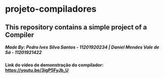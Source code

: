 # projeto-compiladores
## This repository contains a simple project of a Compiler

##### Made By: Pedro Ives Silva Santos - 11201920234 | Daniel Mendes Vale de Sá - 11201921422

#### Link do vídeo de demonstração do compilador: https://youtu.be/3igP5FyJb_U
